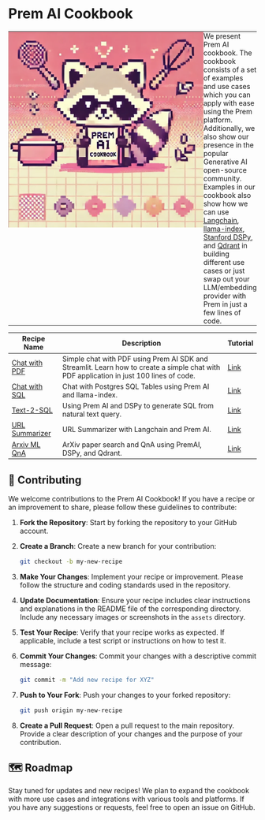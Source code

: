 # Prem AI Cookbook

<table style="width: 100%; border-collapse: collapse;">
  <tr>
    <td style="width: 500px; padding: 0; vertical-align: top;">
      <img src="./assets/cookbook_main.png" alt="url-summarizer" style="width: 100%;">
    </td>
    <td style="padding: 0; vertical-align: top;">
      <p style="margin: 0;">We present Prem AI cookbook. The cookbook consists of a set of examples and use cases which you can apply with ease using the Prem platform. Additionally, we also show our presence in the popular Generative AI open-source community. Examples in our cookbook also show how we can use <a href="https://python.langchain.com/v0.2/docs/integrations/providers/premai/#chat-completions">Langchain</a>, <a href="https://docs.llamaindex.ai/en/stable/examples/llm/premai/">llama-index</a>, <a href="https://dspy-docs.vercel.app/api/language_model_clients/PremAI">Stanford DSPy</a>, and <a href="https://qdrant.tech/documentation/embeddings/premai/">Qdrant</a> in building different use cases or just swap out your LLM/embedding provider with Prem in just a few lines of code.</p>
    </td>
  </tr>
</table>






| Recipe Name                        | Description                                                                                                                             | Tutorial                                      |
| ---------------------------------- | --------------------------------------------------------------------------------------------------------------------------------------- | --------------------------------------------- |
| [Chat with PDF](/chat-with-pdf/)   | Simple chat with PDF using Prem AI SDK and Streamlit. Learn how to create a simple chat with PDF application in just 100 lines of code. | [Link](https://docs.premai.io/cookbook/chat-with-pdf)  |
| [Chat with SQL](/chat-with-sql/)   | Chat with Postgres SQL Tables using Prem AI and llama-index.                                                                            | [Link](https://docs.premai.io/cookbook/chat-with-sql)  |
| [Text-2-SQL](/text-2-sql/)         | Using Prem AI and DSPy to generate SQL from natural text query.                                                                         | [Link](https://docs.premai.io/cookbook/text-2-sql)     |
| [URL Summarizer](/url-summarizer/) | URL Summarizer with Langchain and Prem AI.                                                                                              | [Link](https://docs.premai.io/cookbook/url-content-summarizer) |
| [Arxiv ML QnA](/arxiv-ml-qna/)     | ArXiv paper search and QnA using PremAI, DSPy, and Qdrant.                                                                              | [Link](https://docs.premai.io/cookbook/arxiv-ml-qna)   |

## 🤝 Contributing 

We welcome contributions to the Prem AI Cookbook! If you have a recipe or an improvement to share, please follow these guidelines to contribute:

1. **Fork the Repository**: Start by forking the repository to your GitHub account.

2. **Create a Branch**: Create a new branch for your contribution:
    ```bash
    git checkout -b my-new-recipe
    ```

3. **Make Your Changes**: Implement your recipe or improvement. Please follow the structure and coding standards used in the repository.

4. **Update Documentation**: Ensure your recipe includes clear instructions and explanations in the README file of the corresponding directory. Include any necessary images or screenshots in the `assets` directory.

5. **Test Your Recipe**: Verify that your recipe works as expected. If applicable, include a test script or instructions on how to test it.

6. **Commit Your Changes**: Commit your changes with a descriptive commit message:
    ```bash
    git commit -m "Add new recipe for XYZ"
    ```

7. **Push to Your Fork**: Push your changes to your forked repository:
    ```bash
    git push origin my-new-recipe
    ```

8. **Create a Pull Request**: Open a pull request to the main repository. Provide a clear description of your changes and the purpose of your contribution.

## 🗺️ Roadmap

Stay tuned for updates and new recipes! We plan to expand the cookbook with more use cases and integrations with various tools and platforms. If you have any suggestions or requests, feel free to open an issue on GitHub.
